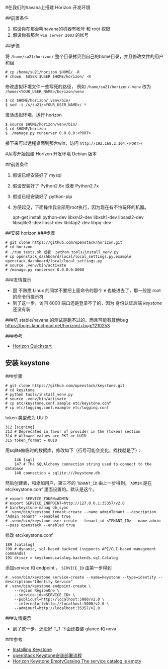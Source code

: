 #在我们的havana上搭建 Horizon 开发环境 

##前置条件
1. 假设你在那台叫havana的机器有帐号 和 root 权限
2. 假设你有那台 `win server 2003` 的帐号

##步骤

将 `/home/su21/horizon/` 整个目录拷贝到自己的home目录，并且修改文件的用户和组

	# cp /home/su21/horizon $HOME/ -R
	# chown  $USER:$USER $HOME/horizon/ -R

修改虚拟环境文件一些写死的路径，
例如 `/home/su21/horizon/.venv` 改为 `/home/<YOUR_USER_NAME>/horizon/venv`
	
	$ cd $HOME/horizon/.venv/bin/
	$ sed -i /s/su21/<YOUR_USER_NAME>/ *

激活虚拟环境，运行 horizon
	
	$ source $HOME/horizon/venv/bin/
	$ cd $HOME/horizon
	$ ./manage.py runserver 0.0.0.0:<PORT>

接下来可以远程桌面到那台win，访问 `http://192.168.2.104:<PORT>/`


#从零开始搭建 Horizon 开发环境 Debian 版本

##前置条件
1. 假设已经安装好了 mysql 
2. 假设安装好了 Python2.6x 或者 Python2.7x
3. 假设已经安装好了 python-pip
4. 方便起见，下面操作我全部用root执行，因为现在有不怕玩坏的机器。

	apt-get install python-dev libxml2-dev libxslt1-dev libsasl2-dev libsqlite3-dev libssl-dev libldap2-dev libpq-dev

##安装 horizon
###步骤

	# git clone https://github.com/openstack/horizon.git
	# cd horizon
	# ./run_tests.sh 或者  python tools/install_venv.py
	# cp openstack_dashboard/local/local_settings.py.example openstack_dashboard/local/local_settings.py
	# source .venv/bin/activate
	# /manage.py runserver 0.0.0.0:8000

###友情提示
* 囧 不熟悉 Linux 的同学不要把上面命令的那个 `#` 也敲进去了，那一般是 root 的命令行提示符
* 到了这一步，访问 8000 端口还是登录不了的，因为 身份认证后端 *keystone* 还没有装

###坑
stable/havana 的测试是跑不过的。而且可能有其他bug https://bugs.launchpad.net/horizon/+bug/1210253

###参考 
* [Horizon Quickstart](http://docs.openstack.org/developer/horizon/quickstart.html)

## 安装 keystone
###步骤

	# git clone https://github.com/openstack/keystone.git
	# cd keystone
	# python tools/install_venv.py
	# source .venv/bin/activate
	# cp etc/keystone.conf.sample etc/keystone.conf
	# cp etc/logging.conf.example etc/logging.conf

token 类型改为 UUID

	312 [signing]
	313 # Deprecated in favor of provider in the [token] section
	314 # Allowed values are PKI or UUID
	315 token_format = UUID

用sqlite做临时的数据库，修改如下（行号可能会变化，找找就是了）：

    	146 [sql]
    	147 # The SQLAlchemy connection string used to connect to the database
    	148 connection = sqlite:///keystone.db


然后创建表，和添加用户，第三不的 `TENANT_ID` 由上一步得到。
`ADMIN` 是在 etc/keystone.conf 里面设置的。默认是这个。
	
	# export SERVICE_TOKEN=ADMIN
	# export SERVICE_ENDPOINT=http://127.0.0.1:35357/v2.0
	# bin/keystone-manag db_sync
	# .venv/bin/keystone tenant-create --name adminTenant --description "Admin Tenant" --enabled true
	# .venv/bin/keystone user-create --tenant_id <TENANT_ID> --name admin --pass openstack --enabled true

修改 etc/keystone.conf

	189 [catalog]
	190 # dynamic, sql-based backend (supports API/CLI-based management commands)
	191 driver = keystone.catalog.backends.sql.Catalog

添加service 和 endpoint ， `SERVICE_ID` 由第一步得到

	# .venv/bin/keystone service-create --name=keystone --type=identity --description="Identity Service"
	# .venv/bin/keystone endpoint-create \
		--region RegionOne \
		--service-id=<SERVICE_ID> \
 		--publicurl=http://localhost:5000/v2.0 \
 		--internalurl=http://localhost:5000/v2.0 \
 		--adminurl=http://localhost:35357/v2.0

###友情提示
* 到了这一步，还没好 T_T 下面还要装 glance 和 nova
	
###参考
* [Installing Keystone](http://docs.openstack.org/developer/keystone/setup.html)
* [openStack Keystone安装部署流程](http://www.cnblogs.com/fczjuever/p/3278072.html)
* [Horizon Keystone EmptyCatalog The service catalog is empty](http://fosshelp.blogspot.com/2013/05/horizon-keystone-emptycatalog-service.html)

